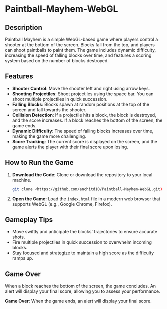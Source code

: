 # Paintball-Mayhem-WebGL
## Description

Paintball Mayhem is a simple WebGL-based game where players control a shooter at the bottom of the screen. Blocks fall from the top, and players can shoot paintballs to paint them. The game includes dynamic difficulty, increasing the speed of falling blocks over time, and features a scoring system based on the number of blocks destroyed.

## Features

- **Shooter Control**: Move the shooter left and right using arrow keys.
- **Shooting Projectiles**: Shoot projectiles using the space bar. You can shoot multiple projectiles in quick succession.
- **Falling Blocks**: Blocks spawn at random positions at the top of the screen and fall towards the shooter.
- **Collision Detection**: If a projectile hits a block, the block is destroyed, and the score increases. If a block reaches the bottom of the screen, the game ends.
- **Dynamic Difficulty**: The speed of falling blocks increases over time, making the game more challenging.
- **Score Tracking**: The current score is displayed on the screen, and the game alerts the player with their final score upon losing.

## How to Run the Game

1. **Download the Code**: Clone or download the repository to your local machine.
   
   ```bash
   git clone <https://github.com/anchitd10/Paintball-Mayhem-WebGL.git)>
   
2. **Open the Game:** Load the `index.html` file in a modern web browser that supports WebGL (e.g., Google Chrome, Firefox).

## Gameplay Tips

- Move swiftly and anticipate the blocks' trajectories to ensure accurate shots.
- Fire multiple projectiles in quick succession to overwhelm incoming blocks.
- Stay focused and strategize to maintain a high score as the difficulty ramps up.

## Game Over

When a block reaches the bottom of the screen, the game concludes. An alert will display your final score, allowing you to assess your performance.

**Game Over**: When the game ends, an alert will display your final score.
